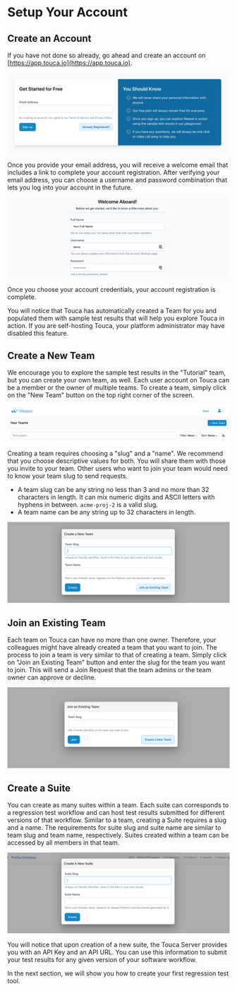 # Setup Your Account

## Create an Account

If you have not done so already, go ahead and create an account on
[https://app.touca.io](https://app.touca.io).

![You only need to provide your email address to create a user account on Touca.](../.gitbook/assets/weasel-create-account-step1.png)

Once you provide your email address, you will receive a welcome email that
includes a link to complete your account registration. After verifying your
email address, you can choose a username and password combination that lets you
log into your account in the future.

![We use your full name to show your comments and notes to your team members.](../.gitbook/assets/weasel-create-account-step4.png)

Once you choose your account credentials, your account registration is complete.

You will notice that Touca has automatically created a Team for you and
populated them with sample test results that will help you explore Touca in
action. If you are self-hosting Touca, your platform administrator may have
disabled this feature.

## Create a New Team

We encourage you to explore the sample test results in the "Tutorial" team, but
you can create your own team, as well. Each user account on Touca can be a
member or the owner of multiple teams. To create a team, simply click on the
"New Team" button on the top right corner of the screen.

![Important buttons on Touca are always on the top-right corner.](../.gitbook/assets/weasel-create-account-step-3.5.png)

Creating a team requires choosing a "slug" and a "name". We recommend that you
choose descriptive values for both. You will share them with those you invite to
your team. Other users who want to join your team would need to know your team
slug to send requests.

- A team slug can be any string no less than 3 and no more than 32 characters in
  length. It can mix numeric digits and ASCII letters with hyphens in between.
  `acme-proj-2` is a valid slug.
- A team name can be any string up to 32 characters in length.

![You do not need a credit card to create a new team.](../.gitbook/assets/weasel-create-account-step5.png)

## Join an Existing Team

Each team on Touca can have no more than one owner. Therefore, your colleagues
might have already created a team that you want to join. The process to join a
team is very similar to that of creating a team. Simply click on "Join an
Existing Team" button and enter the slug for the team you want to join. This
will send a Join Request that the team admins or the team owner can approve or
decline.

![You will need approval from a Team Admin to join that team.](../.gitbook/assets/weasel-create-account-step6.png)

## Create a Suite

You can create as many suites within a team. Each suite can corresponds to a
regression test workflow and can host test results submitted for different
versions of that workflow. Similar to a team, creating a Suite requires a slug
and a name. The requirements for suite slug and suite name are similar to team
slug and team name, respectively. Suites created within a team can be accessed
by all members in that team.

![You can always change the name and the slug of your suite from the Settings tab.](../.gitbook/assets/weasel-create-account-step7.png)

You will notice that upon creation of a new suite, the Touca Server provides you
with an API Key and an API URL. You can use this information to submit your test
results for any given version of your software workflow.

In the next section, we will show you how to create your first regression test
tool.
